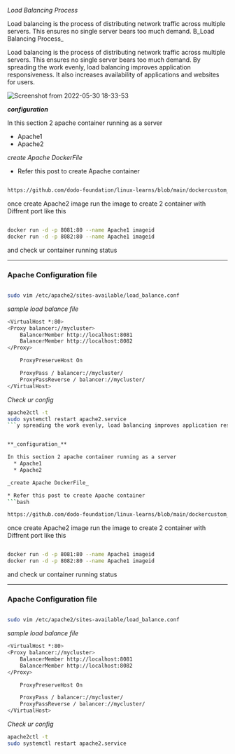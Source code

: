 
_Load Balancing Process_

 Load balancing is the process of distributing network traffic across multiple servers. This ensures no single server bears too much demand. B_Load Balancing Process_

 Load balancing is the process of distributing network traffic across multiple servers. This ensures no single server bears too much demand. By spreading the work evenly, load balancing improves application responsiveness. It also increases availability of applications and websites for users.


![Screenshot from 2022-05-30 18-33-53](https://user-images.githubusercontent.com/102893121/170998449-9d31773c-6f59-414d-9db8-5a3c98340c67.png)


**_configuration_**

In this section 2 apache container running as a server
  * Apache1
  * Apache2

_create Apache DockerFile_   

* Refer this post to create Apache container
```bash

https://github.com/dodo-foundation/linux-learns/blob/main/dockercustom_https.md

```

once create Apache2 image run the image to create 2 container with Diffrent port like this

```bash

docker run -d -p 8081:80 --name Apache1 imageid
docker run -d -p 8082:80 --name Apache1 imageid

```
and check ur container running status 

---

### Apache Configuration file 

```bash

sudo vim /etc/apache2/sites-available/load_balance.conf

```
_sample load balance file_

```bash
<VirtualHost *:80>
<Proxy balancer://mycluster>
    BalancerMember http://localhost:8081
    BalancerMember http://localhost:8082
</Proxy>

    ProxyPreserveHost On

    ProxyPass / balancer://mycluster/
    ProxyPassReverse / balancer://mycluster/
</VirtualHost>
```
_Check ur config_

```bash
apache2ctl -t
sudo systemctl restart apache2.service
```y spreading the work evenly, load balancing improves application responsiveness. It also increases availability of applications and websites for users.


**_configuration_**

In this section 2 apache container running as a server
  * Apache1
  * Apache2

_create Apache DockerFile_   

* Refer this post to create Apache container
```bash

https://github.com/dodo-foundation/linux-learns/blob/main/dockercustom_https.md

```

once create Apache2 image run the image to create 2 container with Diffrent port like this

```bash

docker run -d -p 8081:80 --name Apache1 imageid
docker run -d -p 8082:80 --name Apache1 imageid

```
and check ur container running status 

---

### Apache Configuration file 

```bash

sudo vim /etc/apache2/sites-available/load_balance.conf

```
_sample load balance file_

```bash
<VirtualHost *:80>
<Proxy balancer://mycluster>
    BalancerMember http://localhost:8081
    BalancerMember http://localhost:8082
</Proxy>

    ProxyPreserveHost On

    ProxyPass / balancer://mycluster/
    ProxyPassReverse / balancer://mycluster/
</VirtualHost>
```
_Check ur config_

```bash
apache2ctl -t
sudo systemctl restart apache2.service
```


